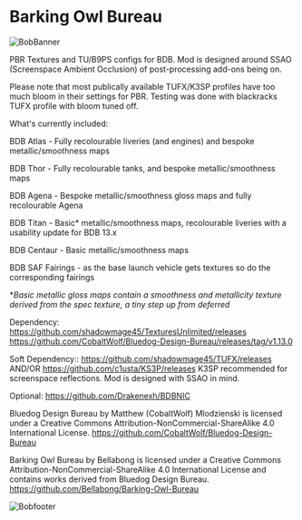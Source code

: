 # Barking Owl Bureau

![BobBanner](https://github.com/user-attachments/assets/f075f69c-e8f4-479b-80a4-6816babc0df7)


PBR Textures and TU/B9PS configs for BDB. Mod is designed around SSAO (Screenspace Ambient Occlusion) of post-processing add-ons being on. 

Please note that most publically available TUFX/K3SP profiles have too much bloom in their settings for PBR. Testing was done with blackracks TUFX profile with bloom tuned off.

What's currently included:

BDB Atlas - Fully recolourable liveries (and engines) and bespoke metallic/smoothness maps

BDB Thor - Fully recolourable tanks, and bespoke metallic/smoothness maps

BDB Agena - Bespoke metallic/smoothness gloss maps and fully recolourable Agena

BDB Titan - Basic* metallic/smoothness maps, recolourable liveries with a usability update for BDB 13.x

BDB Centaur - Basic metallic/smoothness maps

BDB SAF Fairings - as the base launch vehicle gets textures so do the corresponding fairings


**Basic metallic gloss maps contain a smoothness and metallicity texture derived from the spec texture, a tiny step up from deferred*

Dependency:
https://github.com/shadowmage45/TexturesUnlimited/releases
https://github.com/CobaltWolf/Bluedog-Design-Bureau/releases/tag/v1.13.0

Soft Dependency::
https://github.com/shadowmage45/TUFX/releases AND/OR https://github.com/c1usta/KS3P/releases
K3SP recommended for screenspace reflections. Mod is designed with SSAO in mind. 

Optional:
https://github.com/Drakenexh/BDBNIC

Bluedog Design Bureau by Matthew (CobaltWolf) Mlodzienski is licensed under a Creative Commons Attribution-NonCommercial-ShareAlike 4.0 International License.
https://github.com/CobaltWolf/Bluedog-Design-Bureau

Barking Owl Bureau by Bellabong is licensed under a Creative Commons Attribution-NonCommercial-ShareAlike 4.0 International License and contains works derived from Bluedog Design Bureau.
https://github.com/Bellabong/Barking-Owl-Bureau


![Bobfooter](https://github.com/user-attachments/assets/94d7cab1-6f85-4d2e-8d9c-6a22cbe3148d)